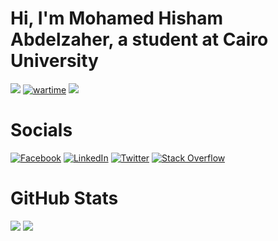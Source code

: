 # Hi, I'm Mohamed Hisham Abdelzaher, a student at Cairo University

[![](https://visitcount.itsvg.in/api?id=MH0386&label=Profile%20Views&color=12&icon=0&pretty=true)](https://visitcount.itsvg.in/analytics/MH0386)
[![wartime](https://wakatime.com/badge/user/e4d8d817-59ad-4a5a-8eb5-e35ff92d6626.svg)](https://wakatime.com/@MH0386)
[![](https://www.codewars.com/users/MH0386/badges/micro)](https://www.codewars.com/users/MH0386)

#  Socials

[![Facebook](https://img.shields.io/badge/Facebook-%231877F2.svg?logo=Facebook&logoColor=white)](https://facebook.com/Mohamed.Hisham.Abdelzaher)
[![LinkedIn](https://img.shields.io/badge/LinkedIn-%230077B5.svg?logo=linkedin&logoColor=white)](https://linkedin.com/in/MH0386)
[![Twitter](https://img.shields.io/badge/Twitter-%231DA1F2.svg?logo=Twitter&logoColor=white)](https://twitter.com/MH0386)
[![Stack Overflow](https://img.shields.io/badge/-Stackoverflow-FE7A16?logo=stack-overflow&logoColor=white)](https://stackoverflow.com/users/16603670)

#  GitHub Stats

![](https://github-readme-stats.vercel.app/api?username=MH0386&theme=github_dark&show_icons=true&hide_border=true&include_all_commits=true&count_private=true&&show=reviews,discussions_started,discussions_answered,prs_merged,prs_merged_percentage)
![](https://github-readme-stats.vercel.app/api/top-langs/?username=MH0386&theme=github_dark&hide_border=true&include_all_commits=true&count_private=true)
